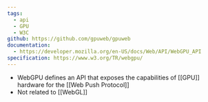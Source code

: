 ```yaml
---
tags:
  - api
  - GPU
  - W3C
github: https://github.com/gpuweb/gpuweb
documentation:
  - https://developer.mozilla.org/en-US/docs/Web/API/WebGPU_API
specification: https://www.w3.org/TR/webgpu/
---
```

- WebGPU defines an API that exposes the capabilities of [[GPU]] hardware for the [[Web Push Protocol]]
- Not related to [[WebGL]]